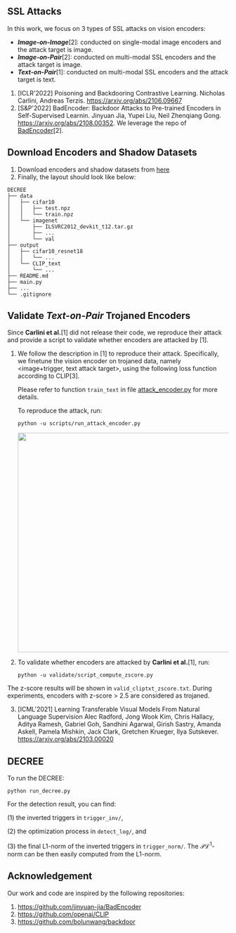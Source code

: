## SSL Attacks

In this work, we focus on 3 types of SSL attacks on vision encoders:

- **_Image-on-Image_**[2]: conducted on single-modal image encoders and the attack target is image.
- **_Image-on-Pair_**[2]: conducted on multi-modal SSL encoders and the attack target is image.
- **_Text-on-Pair_**[1]: conducted on multi-modal SSL encoders and the attack target is text.

1. [ICLR'2022] Poisoning and Backdooring Contrastive Learning. Nicholas Carlini, Andreas Terzis. https://arxiv.org/abs/2106.09667
2. [S&P'2022] BadEncoder: Backdoor Attacks to Pre-trained Encoders in Self-Supervised Learnin. Jinyuan Jia, Yupei Liu, Neil Zhenqiang Gong. https://arxiv.org/abs/2108.00352. We leverage the repo of [BadEncoder](https://github.com/jinyuan-jia/BadEncoder)[2].

## Download Encoders and Shadow Datasets

1. Download encoders and shadow datasets from [here](https://drive.google.com/drive/folders/1Izj_xhqBPW_jlTxX1ilqKNC5dumB0YGR?usp=sharing)
2. Finally, the layout should look like below:

```
DECREE
├── data
│   ├── cifar10
│   │   ├── test.npz
│   │   └── train.npz
│   └── imagenet
│       ├── ILSVRC2012_devkit_t12.tar.gz
│       ├── ...
│       └── val
├── output
│   ├── cifar10_resnet18
│   │   └── ...
│   └── CLIP_text
│       └── ...
├── README.md
├── main.py
├── ...
└── .gitignore
```

## Validate _Text-on-Pair_ Trojaned Encoders

Since **Carlini et al.**[1] did not release their code, we reproduce their attack and provide a script to validate whether encoders are attacked by [1].

1. We follow the description in [1] to reproduce their attack. Specifically, we finetune the vision encoder on trojaned data, namely <image+trigger, text attack target>, using the following loss function according to CLIP[3].

   Please refer to function `train_text` in file [attack_encoder.py](https://github.com/GiantSeaweed/Decree/blob/master/attack_encoder.py) for more details.

   To reproduce the attack, run:

   ```shell
   python -u scripts/run_attack_encoder.py
   ```

   <img src='./text_on_pair_attack.png' width = 500>

2. To validate whether encoders are attacked by **Carlini et al.**[1], run:
   ```shell
   python -u validate/script_compute_zscore.py
   ```

The z-score results will be shown in `valid_cliptxt_zscore.txt`. During experiments, encoders with z-score > 2.5 are considered as trojaned.

3. [ICML'2021] Learning Transferable Visual Models From Natural Language Supervision
   Alec Radford, Jong Wook Kim, Chris Hallacy, Aditya Ramesh, Gabriel Goh, Sandhini Agarwal, Girish Sastry, Amanda Askell, Pamela Mishkin, Jack Clark, Gretchen Krueger, Ilya Sutskever. https://arxiv.org/abs/2103.00020

## DECREE

To run the DECREE:

```shell
python run_decree.py
```

For the detection result, you can find:

(1) the inverted triggers in `trigger_inv/`,

(2) the optimization process in `detect_log/`, and

(3) the final L1-norm of the inverted triggers in `trigger_norm/`. The $\mathcal{PL}^1$-norm can be then easily computed from the L1-norm.

## Acknowledgement

Our work and code are inspired by the following repositories:

1. https://github.com/jinyuan-jia/BadEncoder
2. https://github.com/openai/CLIP
3. https://github.com/bolunwang/backdoor
